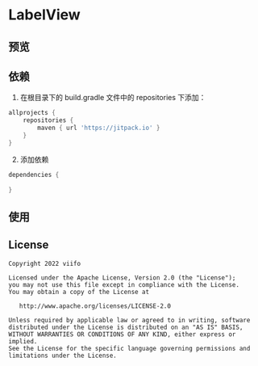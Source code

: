# LabelView

## 预览




## 依赖
1.  在根目录下的 build.gradle 文件中的 repositories 下添加：
```groovy
allprojects {
    repositories {
        maven { url 'https://jitpack.io' }
    }
}
```
2.  添加依赖
```groovy
dependencies {
    
}
```



## 使用


## License

```
Copyright 2022 viifo

Licensed under the Apache License, Version 2.0 (the "License");
you may not use this file except in compliance with the License.
You may obtain a copy of the License at

   http://www.apache.org/licenses/LICENSE-2.0

Unless required by applicable law or agreed to in writing, software
distributed under the License is distributed on an "AS IS" BASIS,
WITHOUT WARRANTIES OR CONDITIONS OF ANY KIND, either express or implied.
See the License for the specific language governing permissions and
limitations under the License.
```

